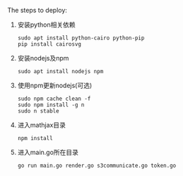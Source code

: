 The steps to deploy:

1. 安装python相关依赖
   
    ```
    sudo apt install python-cairo python-pip
    pip install cairosvg
    ```
    
2. 安装nodejs及npm

    ```
    sudo apt install nodejs npm
    ```

3. 使用npm更新nodejs(可选)

    ```
    sudo npm cache clean -f
    sudo npm install -g n
    sudo n stable
    ```

4. 进入mathjax目录

    ```
    npm install
    ```

5. 进入main.go所在目录

    ```
    go run main.go render.go s3communicate.go token.go
    ```

    

